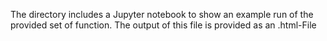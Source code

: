 The directory includes a Jupyter notebook to show an example run of the provided set of function. The output of this file is provided as an .html-File
